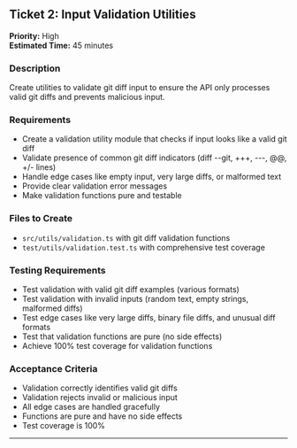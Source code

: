 ## Ticket 2: Input Validation Utilities

**Priority:** High  
**Estimated Time:** 45 minutes

### Description

Create utilities to validate git diff input to ensure the API only processes valid git diffs and prevents malicious input.

### Requirements

- Create a validation utility module that checks if input looks like a valid git diff
- Validate presence of common git diff indicators (diff --git, +++, ---, @@, +/- lines)
- Handle edge cases like empty input, very large diffs, or malformed text
- Provide clear validation error messages
- Make validation functions pure and testable

### Files to Create

- `src/utils/validation.ts` with git diff validation functions
- `test/utils/validation.test.ts` with comprehensive test coverage

### Testing Requirements

- Test validation with valid git diff examples (various formats)
- Test validation with invalid inputs (random text, empty strings, malformed diffs)
- Test edge cases like very large diffs, binary file diffs, and unusual diff formats
- Test that validation functions are pure (no side effects)
- Achieve 100% test coverage for validation functions

### Acceptance Criteria

- Validation correctly identifies valid git diffs
- Validation rejects invalid or malicious input
- All edge cases are handled gracefully
- Functions are pure and have no side effects
- Test coverage is 100%

---
